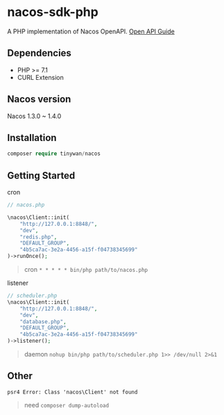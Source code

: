 # nacos-sdk-php

A PHP implementation of Nacos OpenAPI. [Open API Guide](https://nacos.io/en-us/docs/open-api.html)

## Dependencies

* PHP >= 7.1
* CURL Extension

## Nacos version

Nacos 1.3.0 ~ 1.4.0

## Installation

```php
composer require tinywan/nacos
```

## Getting Started

cron

```php
// nacos.php

\nacos\Client::init(
    "http://127.0.0.1:8848/",
    "dev",
    "redis.php",
    "DEFAULT_GROUP",
    "4b5ca7ac-3e2a-4456-a15f-f04738345699"
)->runOnce();
```
> cron `* * * * * bin/php path/to/nacos.php`

listener

```php
// scheduler.php
\nacos\Client::init(
    "http://127.0.0.1:8848/",
    "dev",
    "database.php",
    "DEFAULT_GROUP",
    "4b5ca7ac-3e2a-4456-a15f-f04738345699"
)->listener();
```
> daemon `nohup bin/php path/to/scheduler.php 1>> /dev/null 2>&1`

## Other

```
psr4 Error: Class 'nacos\Client' not found
```
> need `composer dump-autoload`